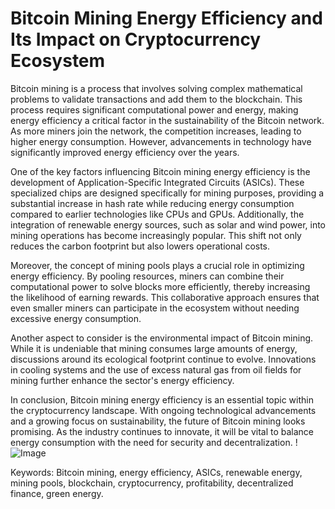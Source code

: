 # Bitcoin Mining Energy Efficiency and Its Impact on Cryptocurrency Ecosystem

Bitcoin mining is a process that involves solving complex mathematical problems to validate transactions and add them to the blockchain. This process requires significant computational power and energy, making energy efficiency a critical factor in the sustainability of the Bitcoin network. As more miners join the network, the competition increases, leading to higher energy consumption. However, advancements in technology have significantly improved energy efficiency over the years.

One of the key factors influencing Bitcoin mining energy efficiency is the development of Application-Specific Integrated Circuits (ASICs). These specialized chips are designed specifically for mining purposes, providing a substantial increase in hash rate while reducing energy consumption compared to earlier technologies like CPUs and GPUs. Additionally, the integration of renewable energy sources, such as solar and wind power, into mining operations has become increasingly popular. This shift not only reduces the carbon footprint but also lowers operational costs.

Moreover, the concept of mining pools plays a crucial role in optimizing energy efficiency. By pooling resources, miners can combine their computational power to solve blocks more efficiently, thereby increasing the likelihood of earning rewards. This collaborative approach ensures that even smaller miners can participate in the ecosystem without needing excessive energy consumption.

Another aspect to consider is the environmental impact of Bitcoin mining. While it is undeniable that mining consumes large amounts of energy, discussions around its ecological footprint continue to evolve. Innovations in cooling systems and the use of excess natural gas from oil fields for mining further enhance the sector's energy efficiency. 

In conclusion, Bitcoin mining energy efficiency is an essential topic within the cryptocurrency landscape. With ongoing technological advancements and a growing focus on sustainability, the future of Bitcoin mining looks promising. As the industry continues to innovate, it will be vital to balance energy consumption with the need for security and decentralization. !![Image](https://github.com/user-attachments/assets/3be06921-4469-491d-bd37-5f14c53422b7)

Keywords: Bitcoin mining, energy efficiency, ASICs, renewable energy, mining pools, blockchain, cryptocurrency, profitability, decentralized finance, green energy.